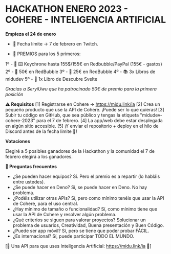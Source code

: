 # HACKATHON ENERO 2023 - COHERE - INTELIGENCIA ARTIFICIAL

**Empieza el 24 de enero**
- 📅 Fecha límite -> 7 de febrero en Twitch.

- 🎁 PREMIOS para los 5 primeros:

1º - 🥇 ⌨️ Keychrone hasta 155$/155€ en Redbubble/PayPal (155€ - gastos)
2º - 🥈 50€ en RedBubble
3º - 🥉 25€ en RedBubble
4º - 📚 3x Libros de midudev
5º - 📘 1x Libro de Descubre Svelte

_Gracias a SeryiUwu que ha patrocinado 50€ de premio para la primera posición_

**⚠️ Requisitos**
[1] Registrarse en Cohere -> https://midu.link/ia
[2] Crea un pequeño producto que use la API de Cohere. ¡Puede ser lo que quieras!
[3] Subir tu código en GitHub, que sea público y tengas la etiqueta "midudev-cohere-2023" para el 7 de febrero.
[4] La app/web debe estar desplegada en algún sitio accesible.
[5] ¡Y enviar el repositorio + deploy en el hilo de Discord antes de la fecha limite 📅!

**Votaciones**

Elegiré a 5 posibles ganadores de la Hackathon y la comunidad el 7 de febrero elegirá a los ganadores.

**💬 Preguntas frecuentes**

- ¿Se pueden hacer equipos? Sí. Pero el premio es a repartir (lo habláis entre ustedes).
- ¿Se puede hacer en Deno? Sí, se puede hacer en Deno. No hay problema.
- ¿Podéis utilizar otras APIs? Sí, pero como mínimo tenéis que usar la API de Cohere, para el uso central.
- ¿Hay mínimo de tamaño o funcionalidad? Sí, como mínimo tiene que usar la API de Cohere y resolver algún problema.
- ¿Qué criterios se siguen para valorar proyectos? Solucionar un problema de usuarios, Creatividad, Buena presentación y Buen Código.
- ¿Puede ser app móvil? Sí, pero se tiene que poder probar FÁCIL.
- ¿Es internacional? Sí, puede participar TODO EL MUNDO.

[🦑 Una API para que uses Inteligencia Artificial: https://midu.link/ia 🦑]
